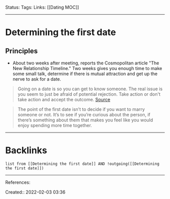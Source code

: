 Status: 
Tags: 
Links: [[Dating MOC]]
___
# Determining the first date
## Principles
 - About two weeks after meeting, reports the Cosmopolitan article "The New Relationship Timeline." Two weeks gives you enough time to make some small talk, determine if there is mutual attraction and get up the nerve to ask for a date.

> Going on a date is so you can get to know someone. The real issue is you seem to just be afraid of potential rejection. Take action or don't take action and accept the outcome.
> [Source](https://www.reddit.com/r/dating_advice/comments/8g7jik/how_well_do_you_need_to_know_someone_before/)

> The point of the first date isn’t to decide if you want to marry someone or not. It’s to see if you’re curious about the person, if there’s something about them that makes you feel like you would enjoy spending more time together.
___
# Backlinks
```dataview
list from [[Determining the first date]] AND !outgoing([[Determining the first date]])
```
___
References:

Created:: 2022-02-03 03:36
